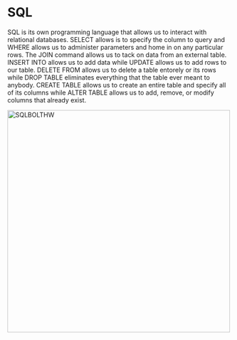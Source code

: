 # SQL

SQL is its own programming language that allows us to interact with relational databases. SELECT allows is to specify the column to query and WHERE allows us to administer parameters and home in on any particular rows. The JOIN command allows us to tack on data from an external table. INSERT INTO allows us to add data while UPDATE allows us to add rows to our table. DELETE FROM allows us to delete a table entorely or its rows while DROP TABLE eliminates everything that the table ever meant to anybody. CREATE TABLE allows us to create an entire table and specify all of its columns while ALTER TABLE allows us to add, remove, or modify columns that already exist.

<img width="500" alt="SQLBOLTHW" src="https://github.com/rhettb253/reading-notes/assets/115224118/3971541d-21a4-46a6-a11d-cf61890ae584">
